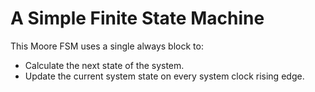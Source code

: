 # A Simple Finite State Machine

This Moore FSM uses a single always block to:
- Calculate the next state of the system.
- Update the current system state on every system clock rising edge.
